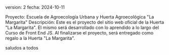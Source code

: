 version: 2
fecha: 2024-10-11

Proyecto: Escuela de Agroecología Urbana y Huerta Agroecológica "La Margarita"
Descripción: Este es el proyecto del sitio web oficial de la Huerta "La Margarita".
El mismo será desarrollado con lo aprendido a lo largo del Curso de Front End JS.
Al finalizarse el proyecto, será entregado como regalo a la Huerta "La Margarita".

saludos a todos
